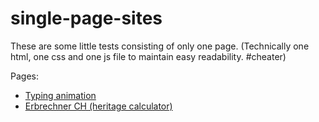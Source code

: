 # single-page-sites

These are some little tests consisting of only one page. (Technically one html, one css and one js file to maintain easy readability. #cheater)

Pages:

- [Typing animation](typing-animation/)
- [Erbrechner CH (heritage calculator)](erbrechner/)
